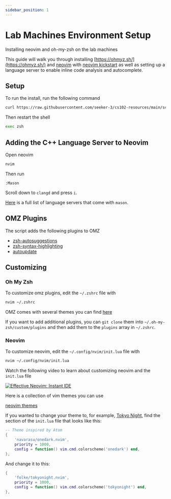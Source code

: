 ```yaml
---
sidebar_position: 1
---
```


# Lab Machines Environment Setup

Installing neovim and oh-my-zsh on the lab machines

This guide will walk you through installing [https://ohmyz.sh/](https://ohmyz.sh/) and [neovim](https://neovim.io/) with [neovim kickstart](https://github.com/nvim-lua/kickstart.nvim) as well as setting up a language server to enable inline code analysis and autocomplete.

## Setup

To run the install, run the following command

```bash
curl https://raw.githubusercontent.com/seeker-3/cs102-resources/main/scripts/install.bash | bash
```

Then restart the shell

```bash
exec zsh
```

## Adding the C++ Language Server to Neovim

Open neovim

```bash
nvim
```

Then run

```vim
:Mason
```

Scroll down to `clangd` and press `i`.

[Here](https://github.com/williamboman/mason-lspconfig.nvim#available-lsp-servers) is a full list of language servers that come with `mason`.

## OMZ Plugins

The script adds the following plugins to OMZ

- [zsh-autosuggestions](https://github.com/zsh-users/zsh-autosuggestions)
- [zsh-syntax-highlighting](https://github.com/zsh-users/zsh-syntax-highlighting)
- [autoupdate](https://github.com/tamcore/autoupdate-oh-my-zsh-plugins)

## Customizing

### Oh My Zsh

To customize omz plugins, edit the `~/.zshrc` file with

```bash
nvim ~/.zshrc
```

OMZ comes with several themes you can find [here](https://github.com/ohmyzsh/ohmyzsh/wiki/Themes)

If you want to add additional plugins, you can `git clone` them into `~/.oh-my-zsh/custom/plugins` and then add them to the `plugins` array in `~/.zshrc`.

### Neovim

To customize neovim, edit the `~/.config/nvim/init.lua` file with

```bash
nvim ~/.config/nvim/init.lua
```

Watch the following video to learn about customizing neovim and the `init.lua` file

[![Effective Neovim: Instant IDE](https://img.youtube.com/vi/stqUbv-5u2s/0.jpg)](https://youtu.be/stqUbv-5u2s?t=226)

Here is a collection of vim themes you can use

[neovim themes](https://vimcolorschemes.com/)

If you wanted to change your theme to, for example, [Tokyo Night](https://github.com/folke/tokyonight.nvim), find the section of the `init.lua` file that looks like this:

```lua
-- Theme inspired by Atom
{
    'navarasu/onedark.nvim',
    priority = 1000,
    config = function() vim.cmd.colorscheme('onedark') end,
},
```

And change it to this:

```lua
{
    'folke/tokyonight.nvim',
    priority = 1000,
    config = function() vim.cmd.colorscheme('tokyonight') end,
},
```
